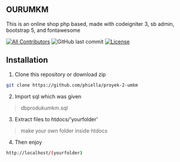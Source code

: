 ## OURUMKM
This is an online shop php based, made with codeigniter 3, sb admin, bootstrap 5, and fontawesome

[![All Contributors](https://img.shields.io/badge/all_contributors-1-green.svg?style=flat-square)](#contributors-)
![GitHub last commit](https://img.shields.io/github/last-commit/phiella/proyek-2-umkm.svg?style=flat-square)
[![License](https://img.shields.io/github/license/phiella/proyek-2-umkm?style=flat-square)](LICENSE)

## Installation
1. Clone this repository or download zip
```bash
git clone https://github.com/phiella/proyek-2-umkm
```
2. Import sql which was given
>dbprodukumkm.sql

3. Extract files to htdocs/'yourfolder' 
>make your own folder inside htdocs

4. Then enjoy
```bash
http://localhost/(yourfolder)
```
